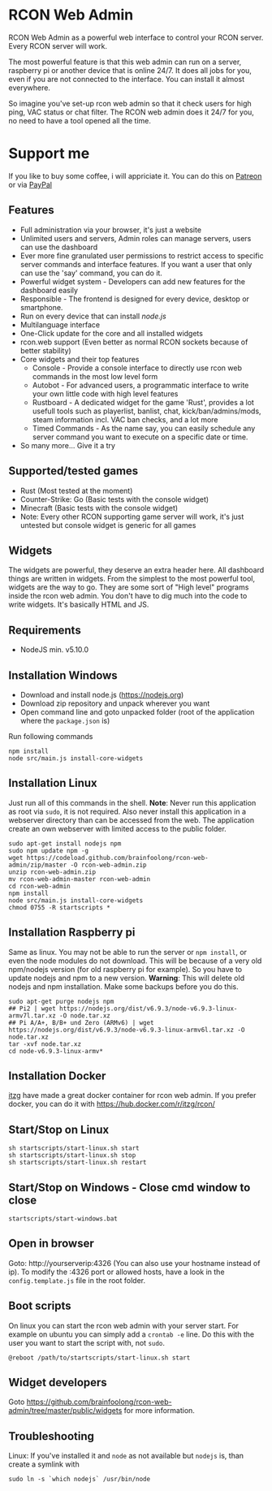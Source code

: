 # RCON Web Admin

RCON Web Admin as a powerful web interface to control your RCON server. Every RCON server will work.

The most powerful feature is that this web admin can run on a server, raspberry pi or another device that is online 24/7. It does all jobs for you, even if you are not connected to the interface. You can install it almost everywhere.

So imagine you've set-up rcon web admin so that it check users for high ping, VAC status or chat filter. The RCON web admin does it 24/7 for you, no need to have a tool opened all the time.

# Support me
If you like to buy some coffee, i will appriciate it. You can do this on [Patreon](https://www.patreon.com/brainfoolong) or via [PayPal](https://www.paypal.me/brainfoolong)

## Features

* Full administration via your browser, it's just a website
* Unlimited users and servers, Admin roles can manage servers, users can use the dashboard
* Ever more fine granulated user permissions to restrict access to specific server commands and interface features. If you want a user that only can use the 'say' command, you can do it.
* Powerful widget system - Developers can add new features for the dashboard easily
* Responsible - The frontend is designed for every device, desktop or smartphone.
* Run on every device that can install *node.js*
* Multilanguage interface
* One-Click update for the core and all installed widgets
* rcon.web support (Even better as normal RCON sockets because of better stability)
* Core widgets and their top features
  * Console - Provide a console interface to directly use rcon web commands in the most low level form
  * Autobot - For advanced users, a programmatic interface to write your own little code with high level features
  * Rustboard - A dedicated widget for the game 'Rust', provides a lot usefull tools such as playerlist, banlist, chat, kick/ban/admins/mods, steam information incl. VAC ban checks, and a lot more
  * Timed Commands - As the name say, you can easily schedule any server command you want to execute on a specific date or time.
* So many more... Give it a try

## Supported/tested games

* Rust (Most tested at the moment)
* Counter-Strike: Go (Basic tests with the console widget)
* Minecraft (Basic tests with the console widget)
* Note: Every other RCON supporting game server will work, it's just untested but console widget is generic for all games

## Widgets 
The widgets are powerful, they deserve an extra header here. All dashboard things are written in widgets. From the simplest to the most powerful tool, widgets are the way to go. They are some sort of "High level" programs inside the rcon web admin. You don't have to dig much into the code to write widgets. It's basically HTML and JS.

## Requirements
- NodeJS min. v5.10.0

## Installation Windows
* Download and install node.js (https://nodejs.org)
* Download zip repository and unpack wherever you want
* Open command line and goto unpacked folder (root of the application where the `package.json` is)

Run following commands

    npm install
    node src/main.js install-core-widgets
    
## Installation Linux
Just run all of this commands in the shell. **Note**: Never run this application as root via `sudo`, it is not required. Also never install this application in a webserver directory than can be accessed from the web. The application create an own webserver with limited access to the public folder.

    sudo apt-get install nodejs npm
    sudo npm update npm -g
    wget https://codeload.github.com/brainfoolong/rcon-web-admin/zip/master -O rcon-web-admin.zip
    unzip rcon-web-admin.zip
    mv rcon-web-admin-master rcon-web-admin
    cd rcon-web-admin
    npm install
    node src/main.js install-core-widgets
    chmod 0755 -R startscripts *
    
## Installation Raspberry pi
Same as linux. You may not be able to run the server or `npm install`, or even the node modules do not download. This will be because of a very old npm/nodejs version (for old raspberry pi for example). So you have to update nodejs and npm to a new version. **Warning**: This will delete old nodejs and npm installation. Make some backups before you do this.

    sudo apt-get purge nodejs npm
    ## Pi2 | wget https://nodejs.org/dist/v6.9.3/node-v6.9.3-linux-armv7l.tar.xz -O node.tar.xz
    ## Pi A/A+, B/B+ und Zero (ARMv6) | wget https://nodejs.org/dist/v6.9.3/node-v6.9.3-linux-armv6l.tar.xz -O node.tar.xz
    tar -xvf node.tar.xz
    cd node-v6.9.3-linux-armv*

## Installation Docker
[itzg](https://hub.docker.com/r/itzg/) have made a great docker container for rcon web admin. If you prefer docker, you can do it with https://hub.docker.com/r/itzg/rcon/
    
## Start/Stop on Linux

    sh startscripts/start-linux.sh start
    sh startscripts/start-linux.sh stop
    sh startscripts/start-linux.sh restart
    
## Start/Stop on Windows - Close cmd window to close

    startscripts/start-windows.bat
    
## Open in browser
Goto: http://yourserverip:4326 (You can also use your hostname instead of ip).
To modify the :4326 port or allowed hosts, have a look in the `config.template.js` file in the root folder.

## Boot scripts

On linux you can start the rcon web admin with your server start. For example on ubuntu you can simply add a `crontab -e` line. Do this with the user you want to start the script with, not `sudo`.
    
    @reboot /path/to/startscripts/start-linux.sh start

## Widget developers

Goto https://github.com/brainfoolong/rcon-web-admin/tree/master/public/widgets for more information.

## Troubleshooting

Linux: If you've installed it and `node` as not available but `nodejs` is, than create a symlink with 

    sudo ln -s `which nodejs` /usr/bin/node    
